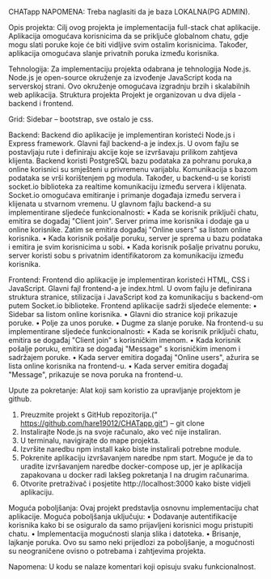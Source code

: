 CHATapp
NAPOMENA: Treba naglasiti da je baza LOKALNA(PG ADMIN).

Opis projekta:
Cilj ovog projekta je implementacija full-stack chat aplikacije. Aplikacija omogućava
korisnicima da se priključe globalnom chatu, gdje mogu slati poruke koje će biti vidljive
svim ostalim korisnicima. Također, aplikacija omogućava slanje privatnih poruka između
korisnika.

Tehnologija:
Za implementaciju projekta odabrana je tehnologija Node.js. Node.js je open-source
okruženje za izvođenje JavaScript koda na serverskoj strani. Ovo okruženje omogućava
izgradnju brzih i skalabilnih web aplikacija.
Struktura projekta
Projekt je organizovan u dva dijela - backend i frontend.

Grid:
Sidebar – bootstrap, sve ostalo je css.

Backend:
Backend dio aplikacije je implementiran koristeći Node.js i Express framework. Glavni fajl
backend-a je index.js. U ovom fajlu se postavljaju rute i definiraju akcije koje se
izvršavaju prilikom zahtjeva klijenta.
Backend koristi PostgreSQL bazu podataka za pohranu poruka,a online korisnici su
smješteni u privremenu varijablu. Komunikacija s bazom podataka se vrši korištenjem pg
modula.
Također, u backend-u se koristi socket.io biblioteka za realtime komunikaciju između
servera i klijenata. Socket.io omogućava emitiranje i primanje događaja između servera i
klijenata u stvarnom vremenu.
U glavnom fajlu backend-a su implementirane sljedeće funkcionalnosti:
• Kada se korisnik priključi chatu, emitira se događaj "Client join". Server prima ime
korisnika i dodaje ga u online korisnike. Zatim se emitira događaj "Online users"
sa listom online korisnika.
• Kada korisnik pošalje poruku, server je sprema u bazu podataka i emitira je svim
korisnicima u sobi.
• Kada korisnik pošalje privatnu poruku, server koristi sobu s privatnim
identifikatorom za komunikaciju između korisnika.

Frontend:
Frontend dio aplikacije je implementiran koristeći HTML, CSS i JavaScript. Glavni fajl
frontend-a je index.html. U ovom fajlu je definirana struktura stranice, stilizacija i
JavaScript kod za komunikaciju s backend-om putem Socket.io biblioteke.
Frontend aplikacije sadrži sljedeće elemente:
• Sidebar sa listom online korisnika.
• Glavni dio stranice koji prikazuje poruke.
• Polje za unos poruke.
• Dugme za slanje poruke.
Na frontend-u su implementirane sljedeće funkcionalnosti:
• Kada se korisnik priključi chatu, emitira se događaj "Client join" s korisničkim
imenom.
• Kada korisnik pošalje poruku, emitira se događaj "Message" s
korisničkim imenom i sadržajem poruke.
• Kada server emitira događaj "Online users", ažurira se lista online korisnika na
frontend-u.
• Kada server emitira događaj "Message", prikazuje se nova poruka na frontend-u.

Upute za pokretanje:
Alat koji sam koristio za upravljanje projektom je github.
1. Preuzmite projekt s GitHub repozitorija.(“
https://github.com/hare19012/CHATapp.git”) – git clone
2. Instalirajte Node.js na svoje računalo, ako već nije instaliran.
3. U terminalu, navigirajte do mape projekta.
4. Izvršite naredbu npm install kako biste instalirali potrebne module.
5. Pokrenite aplikaciju izvršavanjem naredbe npm start. Moguće je da to uradite
izvršavanjem naredbe docker-compose up, jer je aplikacija zapakovana u docker
radi lakšeg pokretanja I na drugim računarima.
6. Otvorite pretraživač i posjetite http://localhost:3000 kako biste vidjeli aplikaciju.

Moguća poboljšanja:
Ovaj projekt predstavlja osnovnu implementaciju chat aplikacije. Moguća poboljšanja
uključuju:
• Dodavanje autentifikacije korisnika kako bi se osiguralo da samo prijavljeni
korisnici mogu pristupiti chatu.
• Implementacija mogućnosti slanja slika i datoteka.
• Brisanje, lajkanje poruka.
Ovo su samo neki prijedlozi za poboljšanje, a mogućnosti su neograničene ovisno o
potrebama i zahtjevima projekta.

Napomena: U kodu se nalaze komentari koji opisuju svaku funkcionalnost.
